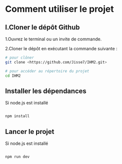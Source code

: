 # Comment utiliser le projet 

## I.Cloner le dépôt Github

1.Ouvrez le terminal ou un invite de commande.

2.Cloner le dépôt en exécutant la commande suivante : 

```bash
# pour clôner
git clone <https://github.com/Jisse7/IHM2.git>
```
```bash
# pour accéder au répertoire du projet 
cd IHM2
```
## Installer les dépendances

Si node.js est installé 
```bash

npm install


```

## Lancer le projet

Si node.js est installé 
```bash

npm run dev


```
